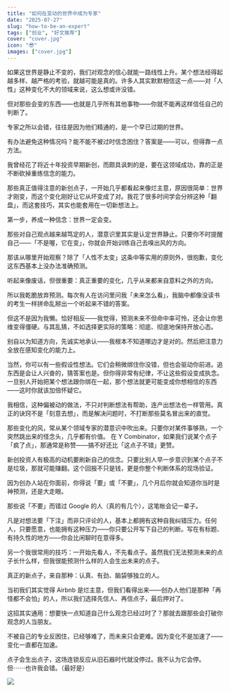```yaml
---
title: "如何在变动的世界中成为专家"
date: "2025-07-27"
slug: "how-to-be-an-expert"
tags: ["创业", "好文推荐"]
cover: "cover.jpg"
icon: "😎"
images: ["cover.jpg"]
---
```

如果这世界是静止不变的，我们对观念的信心就能一路线性上升。某个想法经得起越多样、越严格的考验，就越可能是真的。许多人其实默默相信这一点——对「人性」这种变化不大的领域来说，这么想或许没错。



但对那些会变的东西——也就是几乎所有其他事物——你就不能再这样信任自己的判断了。



专家之所以会错，往往是因为他们精通的，是一个早已过期的世界。



有办法避免这种情况吗？能不能不被过时信念困住？答案是——可以，但得靠一点方法。



我曾经花了将近十年投资早期新创，而颇具讽刺的是，要在这领域成功，靠的正是不断砍掉重练信念的能力。



那些真正值得注意的新创点子，一开始几乎都看起来像烂主意，原因很简单：世界才刚变，而这个变化刚好让它从坏变成了对。我花了很多时间学会分辨这种「翻盘」，而这套技巧，其实也能套用在一切新想法上。



第一步，养成一种信念：世界一定会变。



那些对自己观点越来越笃定的人，潜意识里其实是认定世界静止。只要你不时提醒自己——「不是喔，它在变」，你就会开始训练自己去嗅出风的方向。



那该从哪里开始观察？除了「人性不太变」这条中等实用的原则外，很抱歉，变化这东西基本上没办法准确预测。



听起来像废话，但很重要：真正重要的变化，几乎从来都来自意料之外的方向。



所以我乾脆放弃预测。每次有人在访问里问我「未来怎么看」，我脑中都像没读书的考生一样拼命乱掰出一个听起来不错的答案。



但这不是因为我懒。恰好相反——我觉得，预测未来不但命中率可怜，还会让你思维变得僵硬。与其乱猜，不如选择更实际的策略：彻底、彻底地保持开放心态。



别自以为知道方向，先诚实地承认——我根本不知道哪边才是对的。然后把注意力全放在感知变化的能力上。



当然，你可以有一些假设性想法。它们会稍微绑住你没错，但也会驱动你前进。追东西是会让人兴奋的，猜答案也是。但你得非常有纪律，不让这些假设变成执念。
一旦别人开始把某个想法跟你绑在一起，那个想法就更可能变成你想相信的东西——这时你就该加倍怀疑它。



我相信，这种偏被动的做法，不只对判断想法有帮助，连产出想法也一样管用。真正的诀窍不是「刻意去想」，而是解决问题时，不打断那些莫名冒出来的直觉。



那些变化的风，常从某个领域专家的潜意识中吹出来。只要你对某件事够熟，一个突然跳出来的怪念头，几乎都有价值。
在 Y Combinator，如果我们说某个点子「疯了点」，那通常是称赞——搞不好还比「这点子不错」更赞。



新创投资人有极高的动机要刷新自己的信念。只要比别人早一步意识到某个点子不是垃圾，那就可能赚翻。这个回报不只是钱，更是你整个判断体系的现场验证。



因为创办人站在你面前，你得说「要」或「不要」，几个月后你就会知道你当时是神预测，还是大走眼。



那些说「不要」而错过 Google 的人（真的有几个），这笔帐会记一辈子。



凡是对想法要「下注」而非只评论的人，基本上都拥有这种自我纠错压力。任何人，只要愿意，也能拥有这种压力——你只要公开写下自己的判断。写在有标题、有持久性的地方——你会比闲聊时在意得多。



另一个我很常用的技巧：一开始先看人，不先看点子。虽然我们无法预测未来的点子长什么样，但我很能预测什么样的人会生出未来的点子。



真正的新点子，来自那种：认真、有劲、脑袋够独立的人。



当初我们其实觉得 Airbnb 是烂主意，但我们看得出来——创办人他们是那种「再怪都不会怕」的人，所以我们选择先信人、再信点子，最后押对了。



这招其实通用：想要快一点知道自己什么观念已经过时了？那就去跟那些会打破你观念的人当朋友。



不被自己的专业反困住，已经够难了，而未来只会更难。因为变化不是加速了——变化一直都在加速。



点子会生出点子，这场连锁反应从旧石器时代就没停过。我不认为它会停。
但⋯⋯也许我会错。（最好是）




![](https://prod-files-secure.s3.us-west-2.amazonaws.com/112d0858-5090-4d34-a606-b75eb8d65fd2/46476355-9cf3-4e99-9b7a-3531bc426380/1000202064.png?X-Amz-Algorithm=AWS4-HMAC-SHA256&X-Amz-Content-Sha256=UNSIGNED-PAYLOAD&X-Amz-Credential=ASIAZI2LB466ZTKZQ5PT%2F20250926%2Fus-west-2%2Fs3%2Faws4_request&X-Amz-Date=20250926T103521Z&X-Amz-Expires=3600&X-Amz-Security-Token=IQoJb3JpZ2luX2VjEAIaCXVzLXdlc3QtMiJHMEUCIQDeMyN0Sa0cUxDm7AZPOKQeo4Fwn9KNxiRpieNYot8TOAIga%2FNVCBrt3gnv7r6U2o8j3ujVGL8FTk3CBSCaKLVVdzcqiAQIi%2F%2F%2F%2F%2F%2F%2F%2F%2F%2F%2FARAAGgw2Mzc0MjMxODM4MDUiDOd26Tu5rK8SqEppeSrcA042%2BGEXTuR4wAPRRqBzbj7MbWaVvGeKkEYAS5%2BY6FOaHzgvVTvlGna%2FefXFb8wESkOZnvgA%2BT6GV97wWQAmKzZRUFov0m6e3nzyqa%2FkjVq0fKicT%2BvZAzgJmL8xIQTJMov8SJHGwRrWsbr1fbDvDQssuztbKcGOeit%2B1426jstY7ElMIews9%2BZrUXLBcuP4I8kig8XY07WyxgS1AnM4YQfV0KQ6NK5f%2Fm2clGjGn2aTdhzcNUctn1Np1YnbdTmzeUu1CTkBvG6Kx6HMXEvEjy%2BJupXbDMsB4qfdlf0j4xfG0bkV8%2FQbemm7A36aobWCR%2Bbj0MZTScjhPQRAnfNu9HUggAZmEYUbZylufs2X1mesfR%2FOi9LuG0TAFNIQwCLdguEi1OmcoJHJYMk64II16zoudCkaJGaD9UjiqLAfHate1hrkaru8p%2BqZ7Msy0RfCT5H7ET82N0dM%2BZjqFhJENFr1mxS35UDJz9h1akE7W30Jw%2BupGnkZt24sJw7flpNJBXpda3pTalstGDnmxqoAC69SQH8Dnpx8x7ITvicOVa%2F4WfSUMNBcBC0n4GpKBMS%2B%2BBdGgZU3AMc5JBe3Dv5IbNkiDfkupU%2F4GoGbufAqPc%2Bi6srnK%2FfGJ1ILV7e2MMq%2F2cYGOqUBMu3qaf3hzsVCM5U%2FuTBjevaJmvMRA26Dj%2BgIoboJUe3WaigORTIE7x4HEnaDdM81sFyIeCC7Do6hB2hyDsELq7kPbSk222a77fcz40n0bz9hAafYKfWduG9Y%2FQcIbkm4QrHOCytvGaQyoENV%2BDi5GJN9vqWC3AkFhj6a7zaGaA0QKYtoJ4kp9EKGkZY%2FVoCfc86PQMGfzW7CAyOc0JOI01%2Bo8HR9&X-Amz-Signature=09dc55a87273bec490fc95995e24a710ae7b0a8834f69340074d44c3d3efbdae&X-Amz-SignedHeaders=host&x-amz-checksum-mode=ENABLED&x-id=GetObject)

